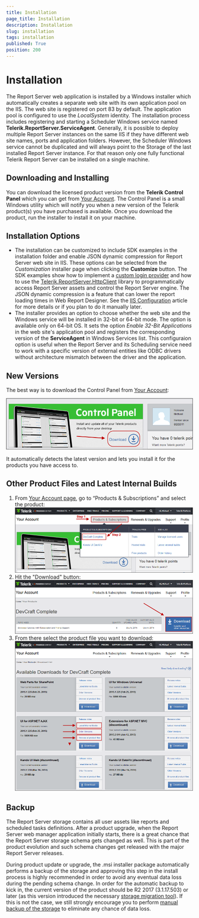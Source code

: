 ```yaml
---
title: Installation
page_title: Installation
description: Installation
slug: installation
tags: installation
published: True
position: 200
---
```


# Installation

The Report Server web application is installed by a Windows installer which automatically creates a separate web site with its own application pool on the IIS. The web site is registered on port 83 by default. The application pool is configured to use the *LocalSystem* identity. The installation process includes registering and starting a Scheduler Windows service named **Telerik.ReportServer.ServiceAgent**.
Generally, it is possible to deploy multiple Report Server instances on the same IIS if they have different web site names, ports and application folders. However, the Scheduler Windows service cannot be duplicated and will always point to the Storage of the last installed Report Server instance. For that reason only one fully functional Telerik Report Server can be installed on a single machine.

## Downloading and Installing

You can download the licensed product version from the **Telerik Control Panel** which you can get from [Your Account](http://www.telerik.com/account). The Control Panel is a small Windows utility which will notify you when a new version of the Telerik product(s) you have purchased is available. Once you download the product, run the installer to install it on your machine.

## Installation Options

* The installation can be customized to include SDK examples in the installation folder and enable JSON dynamic compression for Report Server web site in IIS. These options can be selected from the *Customization* installer page when clicking the **Customize** button.
The SDK examples show how to implement a [custom login provider](../custom-login-provider) and how to use the [Telerik.ReportServer.HttpClient](../apis/rest-api/report-server-api-client) library to programmatically access Report Server assets and control the Report Server engine. The JSON dynamic compression is a feature that can lower the report loading times in Web Report Designer. See the [IIS Configuration](iis-configuration) article for more details or if you plan to do it manually later.
* The installer provides an option to choose whether the web site and the Windows service will be installed in 32-bit or 64-bit mode. The option is available only on 64-bit OS. It sets the option *Enable 32-Bit Applications* in the web site's application pool and registers the corresponding version of the **ServiceAgent** in Windows Services list. This configuraion option is useful when the Report Server and its Scheduling service need to work with a specific version of external entities like ODBC drivers without architecture mismatch between the driver and the application.

## New Versions

The best way is to download the Control Panel from [Your Account](http://www.telerik.com/account/):

![control panel](../../images/report-server-images/control-panel.png)

It automatically detects the latest version and lets you install it for the products you have access to.

## Other Product Files and Latest Internal Builds

1. From [Your Account page](http://www.telerik.com/account/), go to “Products & Subscriptions” and select the product:
![latest internal build step 1](../../images/report-server-images/latest-internal-build.png)
2. Hit the "Download" button:
![latest internal build step 2](../../images/report-server-images/latest-internal-build-2.png)
3. From there select the product file you want to download:
![latest internal build step 3](../../images/report-server-images/latest-internal-build-3.png)

## Backup

The Report Server storage contains all user assets like reports and scheduled tasks definitions. After a product upgrade, when the Report Server web manager application initially starts, there is a great chance that the Report Server storage schema gets changed as well. This is part of the product evolution and such schema changes get released with the major Report Server releases.

During product update or upgrade, the .msi installer package automatically performs a backup of the storage and approving this step in the install process is highly recommended in order to avoid any eventual data loss during the pending schema change. In order for the automatic backup to kick in, the current version of the product should be R2 2017 (3.1.17.503) or later (as this version introduced the necessary [storage migration tool](migration-tool)). If this is not the case, we still strongly encourage you to perform [manual backup of the storage](storage-backup#manual-backup) to eliminate any chance of data loss. 
